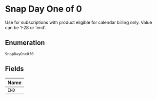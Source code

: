 
# Snap Day One of 0

Use for subscriptions with product eligible for calendar billing only. Value can be 1-28 or 'end'.

## Enumeration

`SnapDayOneOf0`

## Fields

| Name |
|  --- |
| `END` |

